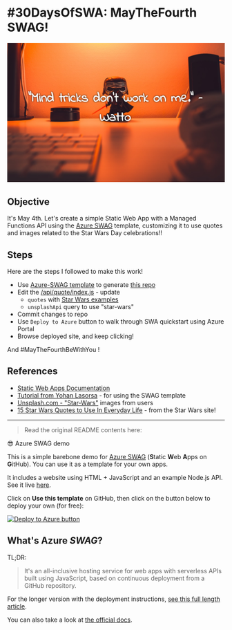 # #30DaysOfSWA: MayTheFourth SWAG!

![Screenshot with a Star Wars Quote](mind-tricks-watto.png)

## Objective

It's May 4th. Let's create a simple Static Web App with a Managed Functions API using the [Azure SWAG](https://github.com/sinedied/azure-swag) template, customizing it to use quotes and images related to the Star Wars Day celebrations!!

## Steps

Here are the steps I followed to make this work!

 * Use [Azure-SWAG template](https://github.com/sinedied/azure-swag/generate) to generate [this repo](https://github.com/nitya/may4-swag)
 * Edit the [/api/quote/index.js](https://github.com/nitya/may4-swag/blob/main/api/quote/index.js) - update 
    - `quotes` with [Star Wars examples](https://www.starwars.com/news/15-star-wars-quotes-to-use-in-everyday-life)
    - `unsplashApi` query to use "star-wars"
 * Commit changes to repo
 * Use `Deploy to Azure` button to walk through SWA  quickstart using Azure Portal
 * Browse deployed site, and keep clicking!

And #MayTheFourthBeWithYou !


## References
 * [Static Web Apps Documentation](https://docs.microsoft.com/azure/static-web-apps)
 * [Tutorial from Yohan Lasorsa](https://dev.to/sinedied/the-easy-way-to-serverless-web-apps-and-apis-with-azure-swag-2heb) - for using the SWAG template
 * [Unsplash.com - "Star-Wars"](https://unsplash.com/s/photos/star-wars) images from users
 * [15 Star Wars Quotes to Use In Everyday Life](https://www.starwars.com/news/15-star-wars-quotes-to-use-in-everyday-life) - from the Star Wars site!





---

> Read the original README contents here:

:sunglasses: Azure SWAG demo

This is a simple barebone demo for [Azure SWAG](https://docs.microsoft.com/azure/static-web-apps?WT.mc_id=javascript-0000-yolasors) (**S**tatic **W**eb **A**pps on **G**itHub).
You can use it as a template for your own apps.

It includes a website using HTML + JavaScript and an example Node.js API.
See it live [here](https://aka.ms/swag-demo).

Click on **Use this template** on GitHub, then click on the button below to deploy your own (for free): 

[![Deploy to Azure button](https://aka.ms/deploytoazurebutton)](https://portal.azure.com/?feature.customportal=false&WT.mc_id=30daysofswa-61155-ninarasi#create/Microsoft.StaticApp)

## What's Azure *SWAG*?

TL;DR:

> It's an all-inclusive hosting service for web apps with serverless APIs built using JavaScript, based on continuous deployment from a GitHub repository.

For the longer version with the deployment instructions, [see this full length article](https://dev.to/sinedied/the-easy-way-to-serverless-web-apps-and-apis-with-azure-swag-2heb).

You can also take a look at [the official docs](https://docs.microsoft.com/azure/static-web-apps?WT.mc_id=javascript-0000-yolasors).
